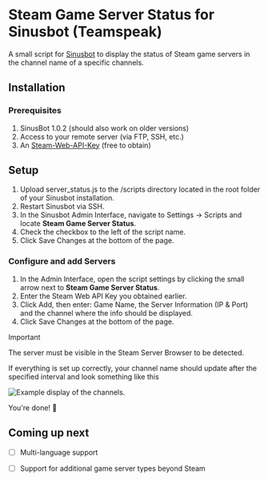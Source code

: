 # Steam Game Server Status for Sinusbot (Teamspeak)

A small script for [Sinusbot](https://github.com/SinusBot) to display the status of Steam game servers in the channel name of a specific channels.

## Installation

### Prerequisites
1. SinusBot 1.0.2 (should also work on older versions)
2. Access to your remote server (via FTP, SSH, etc.)
3. An [Steam-Web-API-Key](https://steamcommunity.com/dev/apikey) (free to obtain)

## Setup
1. Upload server_status.js to the /scripts directory located in the root folder of your Sinusbot installation.
2. Restart Sinusbot via SSH.
3. In the Sinusbot Admin Interface, navigate to Settings -> Scripts and locate **Steam Game Server Status**.
4. Check the checkbox to the left of the script name.
5. Click Save Changes at the bottom of the page.

### Configure and add Servers
1. In the Admin Interface, open the script settings by clicking the small arrow next to **Steam Game Server Status**.
2. Enter the Steam Web API Key you obtained earlier.
3. Click Add, then enter: Game Name, the Server Information (IP & Port) and the channel where the info should be displayed.
4. Click Save Changes at the bottom of the page.


> [!IMPORTANT]
> The server must be visible in the Steam Server Browser to be detected.

If everything is set up correctly, your channel name should update after the specified interval and look something like this

![Example display of the channels.](http://185.230.163.154/uploads/done.png)

You're done! :partying_face:

## Coming up next
- [ ] Multi-language support
- [ ] Support for additional game server types beyond Steam

